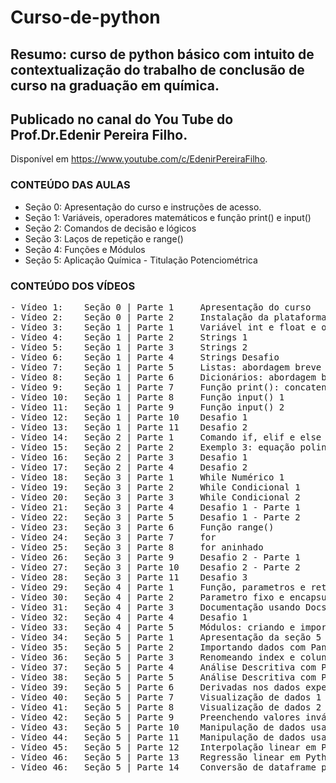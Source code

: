 # Curso-de-python
## Resumo: curso de python básico com intuito de contextualização do trabalho de conclusão de curso na graduação em química. 
## Publicado no canal do You Tube do Prof.Dr.Edenir Pereira Filho.
Disponível em <https://www.youtube.com/c/EdenirPereiraFilho>.

### CONTEÚDO DAS AULAS 
- Seção 0: Apresentação do curso e instruções de acesso.
- Seção 1: Variáveis, operadores matemáticos e função print() e input()
- Seção 2: Comandos de decisão e lógicos 
- Seção 3: Laços de repetição e range()
- Seção 4: Funções e Módulos
- Seção 5: Aplicação Química - Titulação Potenciométrica

### CONTEÚDO DOS VÍDEOS 
<pre>- Vídeo 1:    Seção 0 | Parte 1     Apresentação do curso
- Vídeo 2:    Seção 0 | Parte 2     Instalação da plataforma Jupyter Notebook e preparo de variáveis de ambiente
- Vídeo 3:    Seção 1 | Parte 1     Variável int e float e o uso da função type()
- Vídeo 4:    Seção 1 | Parte 2     Strings 1
- Vídeo 5:    Seção 1 | Parte 3     Strings 2
- Vídeo 6:    Seção 1 | Parte 4     Strings Desafio
- Vídeo 7:    Seção 1 | Parte 5     Listas: abordagem breve
- Vídeo 8:    Seção 1 | Parte 6     Dicionários: abordagem breve
- Vídeo 9:    Seção 1 | Parte 7     Função print(): concatenadores de variáveis
- Vídeo 10:   Seção 1 | Parte 8     Função input() 1
- Vídeo 11:   Seção 1 | Parte 9     Função input() 2
- Vídeo 12:   Seção 1 | Parte 10    Desafio 1
- Vídeo 13:   Seção 1 | Parte 11    Desafio 2
- Vídeo 14:   Seção 2 | Parte 1     Comando if, elif e else
- Vídeo 15:   Seção 2 | Parte 2     Exemplo 3: equação polinomial de segundo grau
- Vídeo 16:   Seção 2 | Parte 3     Desafio 1
- Vídeo 17:   Seção 2 | Parte 4     Desafio 2
- Vídeo 18:   Seção 3 | Parte 1     While Numérico 1    
- Vídeo 19:   Seção 3 | Parte 2     While Condicional 1
- Vídeo 20:   Seção 3 | Parte 3     While Condicional 2
- Vídeo 21:   Seção 3 | Parte 4     Desafio 1 - Parte 1
- Vídeo 22:   Seção 3 | Parte 5     Desafio 1 - Parte 2
- Vídeo 23:   Seção 3 | Parte 6     Função range()
- Vídeo 24:   Seção 3 | Parte 7     for
- Vídeo 25:   Seção 3 | Parte 8     for aninhado
- Vídeo 26:   Seção 3 | Parte 9     Desafio 2 - Parte 1
- Vídeo 27:   Seção 3 | Parte 10    Desafio 2 - Parte 2
- Vídeo 28:   Seção 3 | Parte 11    Desafio 3 
- Vídeo 29:   Seção 4 | Parte 1     Função, parametros e retorno
- Vídeo 30:   Seção 4 | Parte 2     Parametro fixo e encapsulamento
- Vídeo 31:   Seção 4 | Parte 3     Documentação usando Docstrings
- Vídeo 32:   Seção 4 | Parte 4     Desafio 1
- Vídeo 33:   Seção 4 | Parte 5     Módulos: criando e importando
- Vídeo 34:   Seção 5 | Parte 1     Apresentação da seção 5
- Vídeo 35:   Seção 5 | Parte 2     Importando dados com Pandas
- Vídeo 36:   Seção 5 | Parte 3     Renomeando index e colunas
- Vídeo 37:   Seção 5 | Parte 4     Análise Descritiva com Pandas 1
- Vídeo 38:   Seção 5 | Parte 5     Análise Descritiva com Pandas 2
- Vídeo 39:   Seção 5 | Parte 6     Derivadas nos dados experimentais
- Vídeo 40:   Seção 5 | Parte 7     Visualização de dados 1
- Vídeo 41:   Seção 5 | Parte 8     Visualização de dados 2
- Vídeo 42:   Seção 5 | Parte 9     Preenchendo valores inválidos 
- Vídeo 43:   Seção 5 | Parte 10    Manipulação de dados usando loc 1
- Vídeo 44:   Seção 5 | Parte 11    Manipulação de dados usando loc 2
- Vídeo 45:   Seção 5 | Parte 12    Interpolação linear em Python
- Vídeo 46:   Seção 5 | Parte 13    Regressão linear em Python 
- Vídeo 46:   Seção 5 | Parte 14    Conversão de dataframe para excel<pre>
